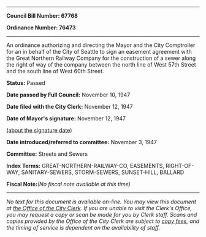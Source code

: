 

********

**Council Bill Number: 67768**
   
**Ordinance Number: 76473**
********

 An ordinance authorizing and directing the Mayor and the City Comptroller for an in behalf of the City of Seattle to sign an easement agreement with the Great Northern Railway Company for the construction of a sewer along the right of way of the company between the north line of West 57th Street and the south line of West 60th Street.

**Status:** Passed
   
**Date passed by Full Council:** November 10, 1947
   
**Date filed with the City Clerk:** November 12, 1947
   
**Date of Mayor's signature:** November 12, 1947
   
[(about the signature date)](/~public/approvaldate.htm)
   
   
   
**Date introduced/referred to committee:** November 3, 1947
   
**Committee:** Streets and Sewers
   
   
**Index Terms:** GREAT-NORTHERN-RAILWAY-CO, EASEMENTS, RIGHT-OF-WAY, SANITARY-SEWERS, STORM-SEWERS, SUNSET-HILL, BALLARD

**Fiscal Note:**_(No fiscal note available at this time)_
********

_No text for this document is available on-line. You may view this document at [the Office of the City Clerk](http://www.seattle.gov/leg/clerk/contactUs.htm). If you are unable to visit the Clerk's Office, you may request a copy or scan be made for you by Clerk staff. Scans and copies provided by the Office of the City Clerk are subject to [copy fees](http://clerk.seattle.gov/~public/clerkfees.htm), and the timing of service is dependent on the availability of staff._

